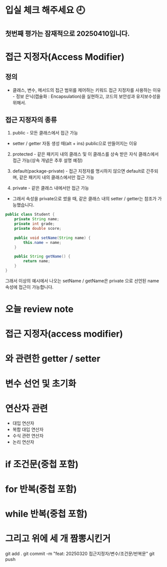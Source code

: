 # 입실 체크 해주세요 🕘

## 첫번째 평가는 잠재적으로 20250410입니다.

# 접근 지정자(Access Modifier)

## 정의 

- 클래스, 변수, 메서드의 접근 범위를 제어하는 키워드
접근 지정자를 사용하는 이유 - 정보 은닉(캡슐화 : 
Encapsulation)을 실현하고, 코드의 보안성과 유지보수성을 위해서.

## 접근 지정자의 종류
1. public - 모든 클래스에서 접근 가능
- setter / getter 자동 생성 때(alt + ins) 
public으로 만들어지는 이유

2. protected - 같은 패키지 내의 클래스 및 이 클래스를 상속 받은
자식 클래스에서 접근 가능(상속 개념은 추후 설명 예정)

3. default(package-private) - 접근 지정자를 명시하지 않으면
default로 간주되며, 같은 패키지 내의 클래스에서만 접근 가능

4. private - 같은 클래스 내에서만 접근 가능
- 그래서 속성을 private으로 썼을 때, 같은 클래스 내의
setter / getter는 참조가 가능했습니다.

```java
public class Student {
    private String name;
    private int grade;
    private double score;
    
    public void setName(String name) {
        this.name = name;
    }
    
    public String getName() {
        return name;
    }
}
```
그래서 이상의 예시에서 나오는 setName / getName은 private
으로 선언된 name 속성에 접근이 가능합니다.

# 오늘 review note

# 접근 지정자(access modifier)
# 와 관련한 getter / setter
# 변수 선언 및 초기화
# 연산자 관련
- 대입 연산자
- 복합 대입 연산자
- 수식 관련 연산자
- 논리 연산자
# if 조건문(중첩 포함)
# for 반복(중첩 포함)
# while 반복(중첩 포함)
# 그리고 위에 세 개 짬뽕시킨거

git add .
git commit -m "feat: 20250320 접근지정자/변수/조건문/반복문"
git push